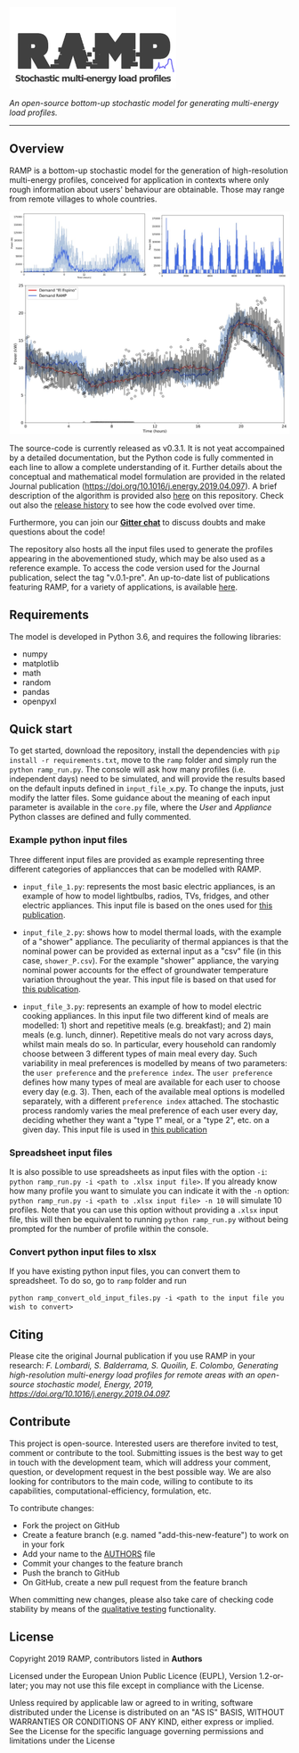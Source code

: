 <img src="/docs/figures/RAMP_logo_basic.png" width="300">

*An open-source bottom-up stochastic model for generating multi-energy load profiles.*

---

## Overview
RAMP is a bottom-up stochastic model for the generation of high-resolution multi-energy profiles, conceived for application in contexts where only rough information about users' behaviour are obtainable. Those may range from remote villages to whole countries.

<img src="/docs/figures/Example_output.jpg" width="700">

The source-code is currently released as v0.3.1. It is not yeat accompained by a detailed documentation, but the Python code is fully commented in each line to allow a complete understanding of it. Further details about the conceptual and mathematical model formulation are provided in the related Journal publication (https://doi.org/10.1016/j.energy.2019.04.097). A brief description of the algorithm is provided also [here](https://github.com/RAMP-project/RAMP/blob/master/docs/algorithm.md) on this repository. Check out also the [release history](CHANGELOG.md) to see how the code evolved over time.

Furthermore, you can join our **[Gitter chat](https://gitter.im/RAMP-project/community)** to discuss doubts and make questions about the code!

The repository also hosts all the input files used to generate the profiles appearing in the abovementioned study, which may be also used as a reference example. To access the code version used for the Journal publication, select the tag "v.0.1-pre".
An up-to-date list of publications featuring RAMP, for a variety of applications, is available [here](/docs/pubs_list.md).

## Requirements
The model is developed in Python 3.6, and requires the following libraries:
* numpy
* matplotlib
* math
* random
* pandas
* openpyxl

## Quick start
To get started, download the repository, install the dependencies with `pip install -r requirements.txt`, move to the `ramp` folder and simply run the `python ramp_run.py`. The console will ask how many profiles (i.e. independent days) need to be simulated, and will provide the results based on the default inputs defined in `input_file_x`.py. To change the inputs, just modify the latter files. Some guidance about the meaning of each input parameter is available in the `core.py` file, where the *User* and *Appliance* Python classes are defined and fully commented. 

### Example python input files
Three different input files are provided as example representing three different categories of appliancces that can be modelled with RAMP.

- `input_file_1.py`: represents the most basic electric appliances, is an example of how to model lightbulbs, radios, TVs, fridges, and other electric appliances. This input file is based on the ones used for [this publication](https://doi.org/10.1016/j.energy.2019.04.097).

- `input_file_2.py`: shows how to model thermal loads, with the example of a "shower" appliance. The peculiarity of thermal appiances is that the nominal power can be provided as external input as a "csv" file (in this case, `shower_P.csv`). For the example "shower" appliance, the varying nominal power accounts for the effect of groundwater temperature variation throughout the year. This input file is based on that used for [this publication](https://doi.org/10.3390/app10217445).

- `input_file_3.py`: represents an example of how to model electric cooking appliances. In this input file two different kind of meals are modelled: 1) short and repetitive meals (e.g. breakfast); and 2) main meals (e.g. lunch, dinner). 
Repetitive meals do not vary across days, whilst main meals do so. In particular, every household can randomly choose between 3 different types of main meal every day. Such variability in meal preferences is modelled by means of two parameters: the `user preference` and the `preference index`. 
The `user preference` defines how many types of meal are available for each user to choose every day (e.g. 3). Then, each of the available meal options is modelled separately, with a different `preference index` attached. The stochastic process randomly varies the meal preference of each user every day, deciding whether they want a "type 1" meal, or a "type 2", etc. on a given day.
This input file is used in [this publication](https://doi.org/10.1109/PTC.2019.8810571)

### Spreadsheet input files
It is also possible to use spreadsheets as input files with the option `-i`: `python ramp_run.py -i <path to .xlsx input file>`. If you already know how many profile you want to simulate you can indicate it with the `-n` option: `python ramp_run.py -i <path to .xlsx input file> -n 10` will simulate 10 profiles. Note that you can use this option without providing a `.xlsx` input file, this will then be equivalent to running `python ramp_run.py` without being prompted for the number of profile within the console.

### Convert python input files to xlsx
If you have existing python input files, you can convert them to spreadsheet. To do so, go to `ramp` folder and run

```
python ramp_convert_old_input_files.py -i <path to the input file you wish to convert>
```

## Citing
Please cite the original Journal publication if you use RAMP in your research:
*F. Lombardi, S. Balderrama, S. Quoilin, E. Colombo, Generating high-resolution multi-energy load profiles for remote areas with an open-source stochastic model, Energy, 2019, https://doi.org/10.1016/j.energy.2019.04.097.*

## Contribute
This project is open-source. Interested users are therefore invited to test, comment or contribute to the tool. Submitting issues is the best way to get in touch with the development team, which will address your comment, question, or development request in the best possible way. We are also looking for contributors to the main code, willing to contibute to its capabilities, computational-efficiency, formulation, etc. 

To contribute changes:
- Fork the project on GitHub
- Create a feature branch (e.g. named "add-this-new-feature") to work on in your fork
- Add your name to the [AUTHORS](AUTHORS) file
- Commit your changes to the feature branch
- Push the branch to GitHub
- On GitHub, create a new pull request from the feature branch

When committing new changes, please also take care of checking code stability by means of the [qualitative testing](CONTRIBUTING.md) functionality.

## License
Copyright 2019 RAMP, contributors listed in **Authors**

Licensed under the European Union Public Licence (EUPL), Version 1.2-or-later; you may not use this file except in compliance with the License. 

Unless required by applicable law or agreed to in writing, software distributed under the License is distributed on an "AS IS" BASIS, WITHOUT WARRANTIES OR CONDITIONS OF ANY KIND, either express or implied. See the License for the specific language governing permissions and limitations under the License
